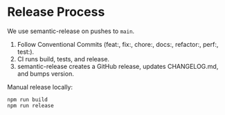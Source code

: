 # Release Process

We use semantic-release on pushes to `main`.

1. Follow Conventional Commits (feat:, fix:, chore:, docs:, refactor:, perf:, test:).
2. CI runs build, tests, and release.
3. semantic-release creates a GitHub release, updates CHANGELOG.md, and bumps version.

Manual release locally:

```
npm run build
npm run release
```
